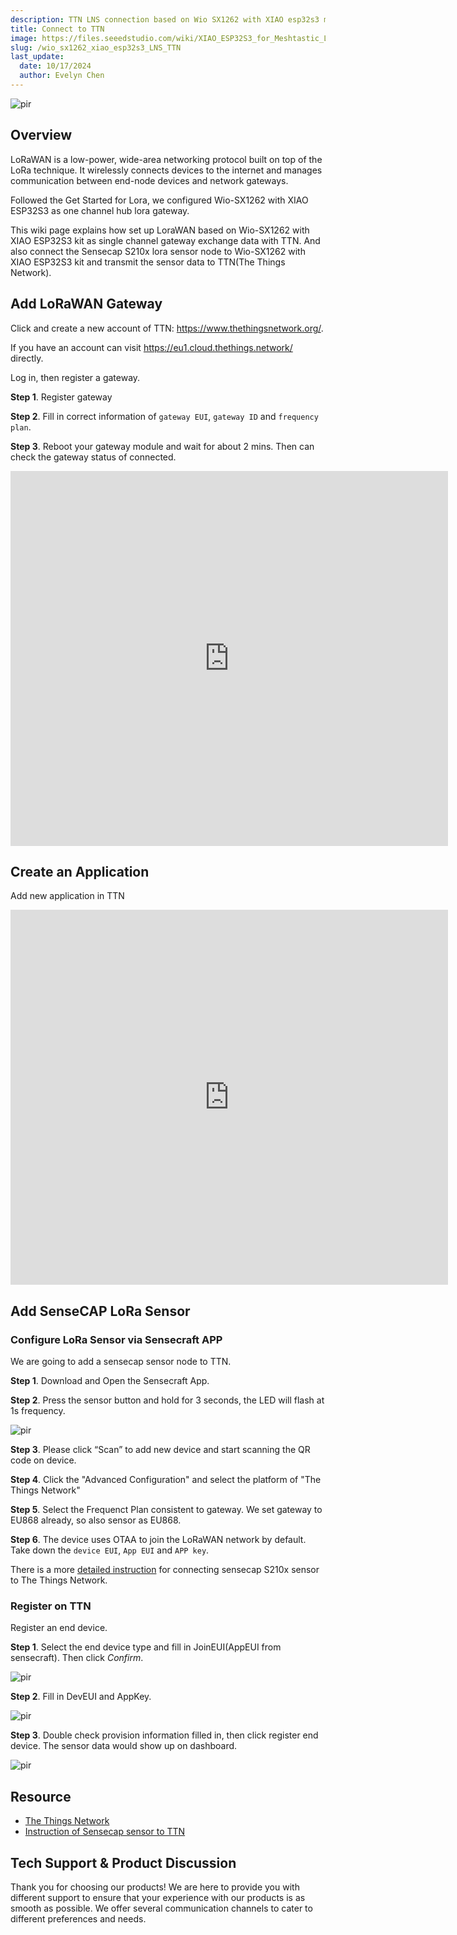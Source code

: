 ```yaml
---
description: TTN LNS connection based on Wio SX1262 with XIAO esp32s3 module 
title: Connect to TTN
image: https://files.seeedstudio.com/wiki/XIAO_ESP32S3_for_Meshtastic_LoRa/40.png
slug: /wio_sx1262_xiao_esp32s3_LNS_TTN
last_update:
  date: 10/17/2024
  author: Evelyn Chen
---
```


<p style={{textAlign: 'center'}}><img src="https://files.seeedstudio.com/wiki/XIAO_ESP32S3_for_Meshtastic_LoRa/40.png" alt="pir" width={900} height="auto" /></p>

## Overview

LoRaWAN is a low-power, wide-area networking protocol built on top of the LoRa technique. It wirelessly connects devices to the internet and manages communication between end-node devices and network gateways. 

Followed the Get Started for Lora, we configured Wio-SX1262 with XIAO ESP32S3 as one channel hub lora gateway.

This wiki page explains how set up LoraWAN based on Wio-SX1262 with XIAO ESP32S3 kit as single channel gateway exchange data with TTN. And also connect the Sensecap S210x lora sensor node to Wio-SX1262 with XIAO ESP32S3 kit and transmit the sensor data to TTN(The Things Network).


## Add LoRaWAN Gateway

Click and create a new account of TTN: https://www.thethingsnetwork.org/.

If you have an account can visit https://eu1.cloud.thethings.network/ directly.

Log in, then register a gateway.

**Step 1**. Register gateway

**Step 2**. Fill in correct information of `gateway EUI`, `gateway ID` and `frequency plan`.

**Step 3**. Reboot your gateway module and wait for about 2 mins. Then can check the gateway status of connected.

<div class="table-center">
<iframe width="700" height="600" src="https://files.seeedstudio.com/wiki/XIAO_ESP32S3_for_Meshtastic_LoRa/video.mp4" scrolling="no" border="0" frameborder="no" framespacing="0" allowfullscreen="false"> </iframe>
</div>

## Create an Application

Add new application in TTN

<div class="table-center">
<iframe width="700" height="600" src="https://files.seeedstudio.com/wiki/XIAO_ESP32S3_for_Meshtastic_LoRa/video1.mp4" scrolling="no" border="0" frameborder="no" framespacing="0" allowfullscreen="false"> </iframe>
</div>

## Add SenseCAP LoRa Sensor


### Configure LoRa Sensor via Sensecraft APP
We are going to add a sensecap sensor node to TTN. 

**Step 1**. Download and Open the Sensecraft App.

**Step 2**. Press the sensor button and hold for 3 seconds, the LED will flash at 1s frequency.

<p style={{textAlign: 'center'}}><img src="https://files.seeedstudio.com/wiki/XIAO_ESP32S3_for_Meshtastic_LoRa/41.png" alt="pir" width={300} height="auto" /></p>

**Step 3**. Please click “Scan” to add new device and start scanning the QR code on device.

**Step 4**. Click the "Advanced Configuration" and select the platform of "The Things Network"

**Step 5**. Select the Frequenct Plan consistent to gateway. We set gateway to EU868 already, so also sensor as EU868.

**Step 6**. The device uses OTAA to join the LoRaWAN network by default. Take down the `device EUI`, `App EUI` and `APP key`.

There is a more [detailed instruction](https://files.seeedstudio.com/products/SenseCAP/S210X/How%20to%20Connect%20SenseCAP%20S210X%20to%20The%20Things%20Network.pdf) for connecting sensecap S210x sensor to The Things Network.

### Register on TTN
Register an end device.

**Step 1**. Select the end device type and fill in JoinEUI(AppEUI from sensecraft). Then click *Confirm*.

<p style={{textAlign: 'center'}}><img src="https://files.seeedstudio.com/wiki/XIAO_ESP32S3_for_Meshtastic_LoRa/42.png" alt="pir" width={700} height="auto" /></p>

**Step 2**. Fill in DevEUI and AppKey. 

<p style={{textAlign: 'center'}}><img src="https://files.seeedstudio.com/wiki/XIAO_ESP32S3_for_Meshtastic_LoRa/43.png" alt="pir" width={700} height="auto" /></p>

**Step 3**. Double check provision information filled in, then click register end device. The sensor data would show up on dashboard.

<p style={{textAlign: 'center'}}><img src="https://files.seeedstudio.com/wiki/XIAO_ESP32S3_for_Meshtastic_LoRa/44.png" alt="pir" width={700} height="auto" /></p>

## Resource

* [The Things Network](https://eu1.cloud.thethings.network/)
* [Instruction of Sensecap sensor to TTN](https://files.seeedstudio.com/products/SenseCAP/S210X/How%20to%20Connect%20SenseCAP%20S210X%20to%20The%20Things%20Network.pdf)

## Tech Support & Product Discussion

Thank you for choosing our products! We are here to provide you with different support to ensure that your experience with our products is as smooth as possible. We offer several communication channels to cater to different preferences and needs.

<div class="table-center">
  <div class="button_tech_support_container">
  <a href="https://forum.seeedstudio.com/" class="button_forum"></a> 
  <a href="https://www.seeedstudio.com/contacts" class="button_email"></a>
  </div>

  <div class="button_tech_support_container">
  <a href="https://discord.gg/eWkprNDMU7" class="button_discord"></a> 
  <a href="https://github.com/Seeed-Studio/wiki-documents/discussions/69" class="button_discussion"></a>
  </div>
</div>



